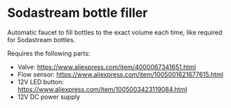 # Sodastream bottle filler
Automatic faucet to fill bottles to the exact volume each time, like required for Sodastream bottles.

Requires the following parts:

- Valve: https://www.aliexpress.com/item/4000067341651.html
- Flow sensor: https://www.aliexpress.com/item/1005001621677615.html
- 12V LED button: https://www.aliexpress.com/item/1005003423119084.html
- 12V DC power supply


